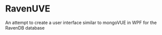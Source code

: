 RavenUVE
========

An attempt to create a user interface similar to mongoVUE in WPF for the RavenDB database
